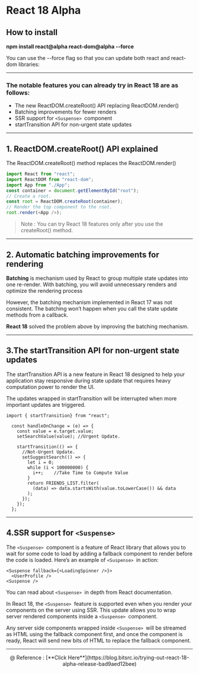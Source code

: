 # React 18 Alpha

## How to install

**npm install react@alpha react-dom@alpha --force**

You can use the --force flag so that you can update both react and react-dom libraries:

---

### The notable features you can already try in React 18 are as follows:

- The new ReactDOM.createRoot() API replacing ReactDOM.render()
- Batching improvements for fewer renders
- SSR support for `<Suspense> `component
- startTransition API for non-urgent state updates

---

## 1. ReactDOM.createRoot() API explained

The ReactDOM.createRoot() method replaces the ReactDOM.render()

```js
import React from "react";
import ReactDOM from "react-dom";
import App from "./App";
const container = document.getElementById("root");
// Create a root.
const root = ReactDOM.createRoot(container);
// Render the top component to the root.
root.render(<App />);
```

> Note : You can try React 18 features only after you use the createRoot() method.

---

## 2. Automatic batching improvements for rendering

**Batching** is mechanism used by React to group multiple state updates into one re-render. With batching, you will avoid unnecessary renders and optimize the rendering process

However, the batching mechanism implemented in React 17 was not consistent. The batching won’t happen when you call the state update methods from a callback.

**React 18** solved the problem above by improving the batching mechanism.

---

## 3.The startTransition API for non-urgent state updates

The startTransition API is a new feature in React 18 designed to help your application stay responsive during state update that requires heavy computation power to render the UI.

The updates wrapped in startTransition will be interrupted when more important updates are triggered.

```JS
import { startTransition} from "react";

  const handleOnChange = (e) => {
    const value = e.target.value;
    setSearchValue(value); //Urgent Update.

    startTransition(() => {
      //Not-Urgent Update.
      setSuggestSearch(() => {
        let i = 0;
        while (i < 100000000) {
          i++;    //Take Time to Compute Value
        }
        return FRIENDS_LIST.filter(
          (data) => data.startsWith(value.toLowerCase()) && data
        );
      });
    });
  };
```

---

## 4.SSR support for `<Suspense>`

The `<Suspense> `component is a feature of React library that allows you to wait for some code to load by adding a fallback component to render before the code is loaded.
Here’s an example of `<Suspense> `in action:

```JS
<Suspense fallback={<LoadingSpinner />}>
  <UserProfile />
<Suspense />
```

You can read about `<Suspense> `in depth from React documentation.

In React 18, the `<Suspense> `feature is supported even when you render your components on the server using SSR. This update allows you to wrap server rendered components inside a `<Suspense> `component.

Any server side components wrapped inside `<Suspense> `will be streamed as HTML using the fallback component first, and once the component is ready, React will send new bits of HTML to replace the fallback component.

---

<center>@ Reference : [**Click Here**](https://blog.bitsrc.io/trying-out-react-18-alpha-release-bad9aed12bee)</center>

